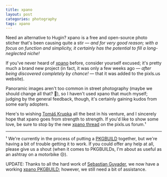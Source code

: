 ```yaml
---
title: xpano
layout: post
categories: photography
tags: xpano
---
```


Need an alternative to Hugin? xpano is a free and open-source photo sticher that's been causing quite a stir&nbsp;— _and for very good reason; with a focus on function and simplicity, it certainly has the potential to fill a long-neglected niche!_

If you've never heard of [xpano](https://github.com/krupkat/xpano) before, consider yourself excused; it's pretty much a brand new project (in fact, it was only a few weeks ago&nbsp;— <i>after being discovered completely by chance!</i>&nbsp;— that it was added to the pixls.us website). 

Panoramic images aren't too common in street photography (maybe we should change all that? 🤔), so I haven't used xpano that much myself; judging by the general feedback, though, it's certainly gaining kudos from some early adopters. 

Here's to wishing [Tomáš Krupka](https://krupkat.cz) all the best in his venture, and I sincerely hope that xpano goes from strength to strength. If you'd like to show some love, be sure to stop by the new [xpano thread](https://discuss.pixls.us/c/software/xpano/42) on the pixls.us forum.¹

---

¹ We're currently in the process of putting a [PKGBUILD](https://wiki.archlinux.org/title/PKGBUILD)  together, but we're having a bit of trouble getting it to work. If you could offer any help at all, please give us a shout (when it comes to PKGBUILDs, I'm about as useful as an ashtray on a motorbike 😒).

UPDATE: Thanks to all the hard work of [Sebastian Guyader](https://discuss.pixls.us/u/sguyader/summary), we now have a working [xpano PKGBUILD](https://bbs.archlinux.org/viewtopic.php?id=285253); however, we still need a bit of assistance.

